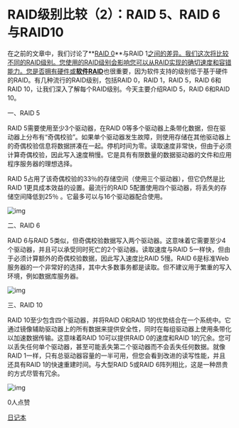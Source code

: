# RAID级别比较（2）：RAID 5、RAID 6与RAID10

在之前的文章中，我们讨论了**[RAID 0](https://links.jianshu.com/go?to=https%3A%2F%2Fwww.gntele.com%2Fnews%2Fcontent%2F232.html)**与RAID 1[之间的差异。我们这次将比较不同的RAID级别。您使用的RAID级别会影响您可以从RAID实现的确切速度和容错能力。您是否拥有硬件或](https://links.jianshu.com/go?to=http%3A%2F%2Fwww.gntele.com%2Fnews%2Fcontent%2F224.html)[**软件RAID**](https://links.jianshu.com/go?to=http%3A%2F%2Fwww.gntele.com%2Fnews%2Fcontent%2F224.html)也很重要，因为软件支持的级别低于基于硬件的RAID。有几种流行的RAID级别，包括RAID 0，RAID 1，RAID 5，RAID 6和RAID 10，让我们深入了解每个RAID级别。今天主要介绍RAID 5，RAID 6和RAID 10。

一、RAID 5

RAID 5需要使用至少3个驱动器，在RAID 0等多个驱动器上条带化数据，但在驱动器上分布有“奇偶校验”。如果单个驱动器发生故障，则使用存储在其他驱动器上的奇偶校验信息将数据拼凑在一起。停机时间为零。读取速度非常快，但由于必须计算奇偶校验，因此写入速度稍慢。它是具有有限数量的数据驱动器的文件和应用程序服务器的理想选择。

RAID 5占用了该奇偶校验的33％的存储空间（使用三个驱动器），但它仍然是比RAID 1更具成本效益的设置。最流行的RAID 5配置使用四个驱动器，将丢失的存储空间降低到25％ 。它最多可以与16个驱动器配合使用。

![img](https://upload-images.jianshu.io/upload_images/16933981-abb4defff3f04888.png?imageMogr2/auto-orient/strip|imageView2/2/w/682/format/webp)

二、RAID 6

RAID 6与RAID 5类似，但奇偶校验数据写入两个驱动器。这意味着它需要至少4个驱动器，并且可以承受同时死亡的2个驱动器。读取速度与RAID 5一样快，但由于必须计算额外的奇偶校验数据，因此写入速度比RAID 5慢。RAID 6是标准Web服务器的一个非常好的选择，其中大多数事务都是读取。但不建议用于繁重的写入环境，例如数据库服务器。

![img](https://upload-images.jianshu.io/upload_images/16933981-ebc9d19031d6ec37.png?imageMogr2/auto-orient/strip|imageView2/2/w/862/format/webp)

三、RAID 10

RAID 10至少包含四个驱动器，并将RAID 0和RAID 1的优势结合在一个系统中。它通过镜像辅助驱动器上的所有数据来提供安全性，同时在每组驱动器上使用条带化以加速数据传输。这意味着RAID 10可以提供RAID 0的速度和RAID 1的冗余。您可以丢失任何单个驱动器，甚至可能丢失第二个驱动器而不会丢失任何数据。就像RAID 1一样，只有总驱动器容量的一半可用，但您会看到改进的读写性能，并且还具有RAID 1的快速重建时间。与大型RAID 5或RAID 6阵列相比，这是一种昂贵的方式尽管有冗余。

![img](https://upload-images.jianshu.io/upload_images/16933981-32bcaf083906ad1e.png?imageMogr2/auto-orient/strip|imageView2/2/w/682/format/webp)



0人点赞



[日记本](https://www.jianshu.com/nb/35355174)